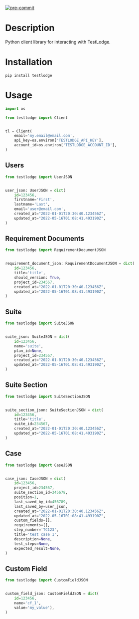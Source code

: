 [![pre-commit](https://img.shields.io/badge/pre--commit-enabled-brightgreen?logo=pre-commit&logoColor=white)](https://github.com/pre-commit/pre-commit)

# Description

Python client library for interacting with TestLodge.

# Installation

`pip install testlodge`

# Usage

``` python
import os

from testlodge import Client


tl = Client(
    email='my.email@email.com',
    api_key=os.environ['TESTLODGE_API_KEY'],
    account_id=os.environ['TESTLODGE_ACCOUNT_ID'],
)
```

## Users

``` python
from testlodge import UserJSON


user_json: UserJSON = dict(
    id=123456,
    firstname='First',
    lastname='Last',
    email='user@email.com',
    created_at="2022-01-01T20:30:40.123456Z",
    updated_at="2022-05-16T01:08:41.493190Z",
)
```

## Requirement Documents

``` python
from testlodge import RequirementDocumentJSON


requirement_document_json: RequirementDocumentJSON = dict(
    id=123456,
    title='title',
    should_version: True,
    project_id=234567,
    created_at="2022-01-01T20:30:40.123456Z",
    updated_at="2022-05-16T01:08:41.493190Z",
)
```

## Suite

``` python
from testlodge import SuiteJSON


suite_json: SuiteJSON = dict(
    id=123456,
    name='suite',
    plan_id=None,
    project_id=234567,
    created_at="2022-01-01T20:30:40.123456Z",
    updated_at="2022-05-16T01:08:41.493190Z",
)
```

## Suite Section

``` python
from testlodge import SuiteSectionJSON


suite_section_json: SuiteSectionJSON = dict(
    id=123456,
    title='title',
    suite_id=234567,
    created_at="2022-01-01T20:30:40.123456Z",
    updated_at="2022-05-16T01:08:41.493190Z",
)
```

## Case

``` python
from testlodge import CaseJSON


case_json: CaseJSON = dict(
    id=123456,
    project_id=234567,
    suite_section_id=345678,
    position=1,
    last_saved_by_id=456789,
    last_saved_by=user_json,
    created_at="2022-01-01T20:30:40.123456Z",
    updated_at="2022-05-16T01:08:41.493190Z",
    custom_fields=[],
    requirements=[],
    step_number='TC123',
    title='test case 1',
    description=None,
    test_steps=None,
    expected_result=None,
)
```

## Custom Field

``` python
from testlodge import CustomFieldJSON


custom_field_json: CustomFieldJSON = dict(
    id=123456,
    name='cf_1',
    value='my_value'),
)
```
